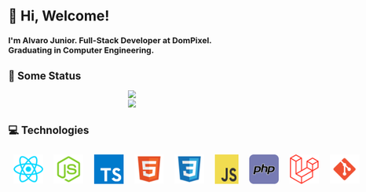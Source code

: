 # :wave: Hi, Welcome! 
### I'm Alvaro Junior. Full-Stack Developer at DomPixel. Graduating in Computer Engineering.

## :book: Some Status

<div align="center">
	<img height="200em" src="https://github-readme-stats.vercel.app/api?username=alvarojunior02&hide=issues&count_private=true&show_icons=true&theme=tokyonight" />
	<br />
	<img height="200em" src="https://github-readme-stats.vercel.app/api/top-langs/?username=alvarojunior02&layout=compact&langs_count=7&theme=dracula"/>
</div>


## :computer: Technologies

<div style="display: flex;">
	<img src="./react.svg" width="60" style="
		margin: 3px;
		padding: 8px;
		border-radius: 4px;
	"/>
  <img src="./node.svg" width="60" style="
		margin: 3px;
		padding: 8px;
		border-radius: 4px;
	"/>
  <img src="./typescript.svg" width="60" style="
		margin: 3px;
		padding: 8px;
		border-radius: 4px;
	"/>
  <img src="./html5.svg" width="60" style="
		margin: 3px;
		padding: 8px;
		border-radius: 4px;
	"/>
  <img src="./css3.svg" width="60" style="
		margin: 3px;
		padding: 8px;
		border-radius: 4px;
	"/>
  <img src="./javascript.svg" width="60" style="
		margin: 3px;
		padding: 8px;
		border-radius: 4px;
	"/>
  <img src="./php.svg" width="60" style="
		margin: 3px;
		padding: 8px;
		border-radius: 4px;
	"/>
  <img src="./laravel.svg" width="60" style="
		margin: 3px;
		padding: 8px;
		border-radius: 4px;
	"/>
  <img src="./git.svg" width="60" style="
		margin: 3px;
		padding: 8px;
		border-radius: 4px;
	"/>
  <img src="./vscode.svg" width="60" style="
		margin: 3px;
		padding: 8px;
		border-radius: 4px;
	"/>
  <img src="./mysql.svg" width="60" style="
		margin: 3px;
		padding: 8px;
		border-radius: 4px;
	"/>
  <img src="./postgresql.svg" width="60" style="
		margin: 3px;
		padding: 8px;
		border-radius: 4px;
	"/>
<img src="./aws.svg" width="60" style="
		margin: 3px;
		padding: 8px;
		border-radius: 4px;
	"/>
</div>
